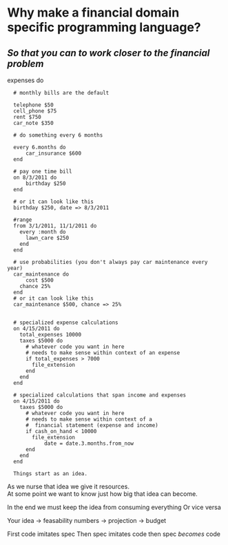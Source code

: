 Why make a financial domain specific programming language?  
=========================================================
*So that you can to work closer to the financial problem*
--------------------------------------------------------

expenses do

	  # monthly bills are the default

	  telephone $50
	  cell_phone $75
	  rent $750
	  car_note $350

	  # do something every 6 months

	  every 6.months do
		  car_insurance $600
	  end

	  # pay one time bill
	  on 8/3/2011 do
		  birthday $250
	  end
  
	  # or it can look like this
	  birthday $250, date => 8/3/2011
  
	  #range
	  from 3/1/2011, 11/1/2011 do
	    every :month do
	  	  lawn_care $250
	  	end
	  end
  
	  # use probabilities (you don't always pay car maintenance every year)
	  car_maintenance do
		  cost $500
	    chance 25%
	  end
	  # or it can look like this
	  car_maintenance $500, chance => 25%
  
  
	  # specialized expense calculations
	  on 4/15/2011 do
	    total_expenses 10000
	  	taxes $5000 do
	  	  # whatever code you want in here
	  	  # needs to make sense within context of an expense
	  	  if total_expenses > 7000
	  	  	file_extension
	  	  end
	  	end
	  end
  
	  # specialized calculations that span income and expenses
	  on 4/15/2011 do
	  	taxes $5000 do
	  	  # whatever code you want in here
	  	  # needs to make sense within context of a 
	  	  #  financial statement (expense and income)
	  	  if cash_on_hand < 10000
	  	  	file_extension
	    		date = date.3.months.from_now
	  	  end
	  	end
	  end

	  Things start as an idea.  
As we nurse that idea we give it resources.  
At some point we want to know just how big that idea can become.

In the end we must keep the idea from consuming everything 
Or vice versa

Your idea -> feasability numbers -> projection -> budget

First code imitates spec
Then spec imitates code
then spec *becomes* code	
